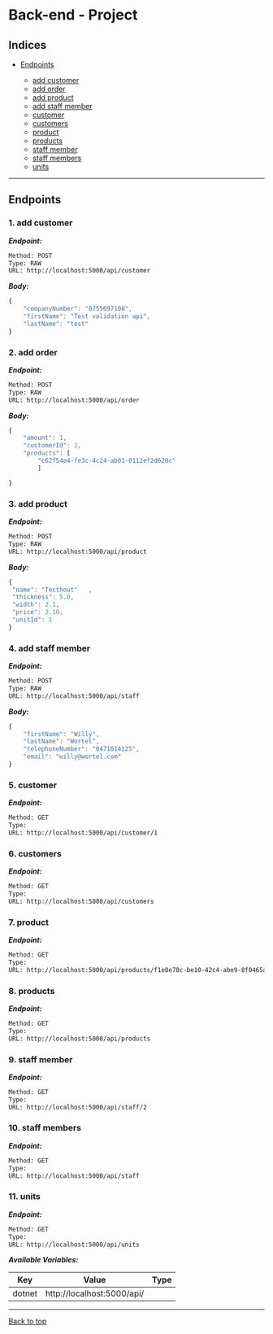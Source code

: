 
# Back-end - Project



## Indices

* [Endpoints](#Endpoints)

  * [add customer](#1-add-customer)
  * [add order](#2-add-order)
  * [add product](#3-add-product)
  * [add staff member](#4-add-staff-member)
  * [customer](#5-customer)
  * [customers](#6-customers)
  * [product](#7-product)
  * [products](#8-products)
  * [staff member](#9-staff-member)
  * [staff members](#10-staff-members)
  * [units](#11-units)


--------


## Endpoints



### 1. add customer



***Endpoint:***

```bash
Method: POST
Type: RAW
URL: http://localhost:5000/api/customer
```



***Body:***

```js        
{
    "companyNumber": "0755697108",
    "firstName": "Test validation api",
    "lastName": "test"
}
```



### 2. add order



***Endpoint:***

```bash
Method: POST
Type: RAW
URL: http://localhost:5000/api/order
```



***Body:***

```js        
{
    "amount": 1,
    "customerId": 1,
    "products": [
        "c62f54e4-fe3c-4c24-ab01-0112ef2d620c"
        ]

}
```



### 3. add product



***Endpoint:***

```bash
Method: POST
Type: RAW
URL: http://localhost:5000/api/product
```



***Body:***

```js        
{
 "name": "Testhout"   ,
 "thickness": 5.0,
 "width": 2.1,
 "price": 2.10,
 "unitId": 1
}
```



### 4. add staff member



***Endpoint:***

```bash
Method: POST
Type: RAW
URL: http://localhost:5000/api/staff
```



***Body:***

```js        
{
    "firstName": "Willy",
    "lastName": "Wortel",
    "telephoneNumber": "0471814125",
    "email": "willy@wortel.com"
}
```



### 5. customer



***Endpoint:***

```bash
Method: GET
Type: 
URL: http://localhost:5000/api/customer/1
```



### 6. customers



***Endpoint:***

```bash
Method: GET
Type: 
URL: http://localhost:5000/api/customers
```



### 7. product



***Endpoint:***

```bash
Method: GET
Type: 
URL: http://localhost:5000/api/products/f1e8e78c-be10-42c4-abe9-8f0465a2dcce
```



### 8. products



***Endpoint:***

```bash
Method: GET
Type: 
URL: http://localhost:5000/api/products
```



### 9. staff member



***Endpoint:***

```bash
Method: GET
Type: 
URL: http://localhost:5000/api/staff/2
```



### 10. staff members



***Endpoint:***

```bash
Method: GET
Type: 
URL: http://localhost:5000/api/staff
```



### 11. units



***Endpoint:***

```bash
Method: GET
Type: 
URL: http://localhost:5000/api/units
```



***Available Variables:***

| Key | Value | Type |
| --- | ------|-------------|
| dotnet | http://localhost:5000/api/ |  |



---
[Back to top](#back-end---project)
